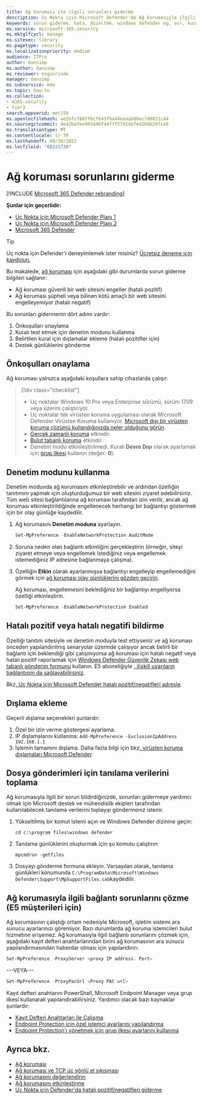 ```yaml
---
title: Ağ koruması ile ilgili sorunları giderme
description: Uç Nokta için Microsoft Defender'de Ağ korumasıyla ilgili sorunları gidermek için kaynaklar ve örnek kod.
keywords: sorun giderme, hata, düzeltme, windows defender eg, asr, kurallar, kalçalar, sorun giderme, denetim, dışlama, hatalı pozitif, bozuk, engelleme, Uç Nokta için Microsoft Defender
ms.service: microsoft-365-security
ms.mktglfcycl: manage
ms.sitesec: library
ms.pagetype: security
ms.localizationpriority: medium
audience: ITPro
author: dansimp
ms.author: dansimp
ms.reviewer: oogunrinde
manager: dansimp
ms.subservice: mde
ms.topic: how-to
ms.collection:
- m365-security
- tier3
search.appverid: met150
ms.openlocfilehash: ae2bfcf887f0cf643f9ad4eaaab80ac7d0821c44
ms.sourcegitcommit: 4e42bafee965446f44f7f57d1defed2b9b24fce8
ms.translationtype: MT
ms.contentlocale: tr-TR
ms.lasthandoff: 09/30/2022
ms.locfileid: "68221730"
---
```

# <a name="troubleshoot-network-protection"></a>Ağ koruması sorunlarını giderme

[!INCLUDE [Microsoft 365 Defender rebranding](../../includes/microsoft-defender.md)]

**Şunlar için geçerlidir:**
- [Uç Nokta için Microsoft Defender Planı 1](https://go.microsoft.com/fwlink/p/?linkid=2154037)
- [Uç Nokta için Microsoft Defender Planı 2](https://go.microsoft.com/fwlink/p/?linkid=2154037)
- [Microsoft 365 Defender](https://go.microsoft.com/fwlink/?linkid=2118804)

> [!TIP]
> Uç nokta için Defender'i deneyimlemek ister misiniz? [Ücretsiz deneme için kaydolun.](https://signup.microsoft.com/create-account/signup?products=7f379fee-c4f9-4278-b0a1-e4c8c2fcdf7e&ru=https://aka.ms/MDEp2OpenTrial?ocid=docs-wdatp-pullalerts-abovefoldlink)

Bu makalede, [ağ koruması](network-protection.md) için aşağıdaki gibi durumlarda sorun giderme bilgileri sağlanır:

- Ağ koruması güvenli bir web sitesini engeller (hatalı pozitif)
- Ağ koruması şüpheli veya bilinen kötü amaçlı bir web sitesini engelleyemiyor (hatalı negatif)

Bu sorunları gidermenin dört adımı vardır:

1. Önkoşulları onaylama
2. Kuralı test etmek için denetim modunu kullanma
3. Belirtilen kural için dışlamalar ekleme (hatalı pozitifler için)
4. Destek günlüklerini gönderme

## <a name="confirm-prerequisites"></a>Önkoşulları onaylama

Ağ koruması yalnızca aşağıdaki koşullara sahip cihazlarda çalışır:

> [!div class="checklist"]
>
> - Uç noktalar Windows 10 Pro veya Enterprise sürümü, sürüm 1709 veya üzerini çalıştırıyor.
> - Uç noktalar tek virüsten koruma uygulaması olarak Microsoft Defender Virüsten Koruma kullanıyor. [Microsoft dışı bir virüsten koruma çözümü kullandığınızda neler olduğunu görün](/windows/security/threat-protection/microsoft-defender-antivirus/microsoft-defender-antivirus-compatibility).
> - [Gerçek zamanlı koruma](/windows/security/threat-protection/microsoft-defender-antivirus/configure-real-time-protection-microsoft-defender-antivirus) etkindir.
> - [Bulut tabanlı koruma](/windows/security/threat-protection/microsoft-defender-antivirus/enable-cloud-protection-microsoft-defender-antivirus) etkindir.
> - Denetim modu etkinleştirilmedi. Kuralı **Devre Dışı** olarak ayarlamak için [grup ilkesi](enable-network-protection.md#group-policy) kullanın (değer: **0**).

## <a name="use-audit-mode"></a>Denetim modunu kullanma

Denetim modunda ağ korumasını etkinleştirebilir ve ardından özelliğin tanıtımını yapmak için oluşturduğumuz bir web sitesini ziyaret edebilirsiniz. Tüm web sitesi bağlantılarına ağ koruması tarafından izin verilir, ancak ağ koruması etkinleştirildiğinde engellenecek herhangi bir bağlantıyı göstermek için bir olay günlüğe kaydedilir.

1. Ağ korumasını **Denetim moduna** ayarlayın.

   ```PowerShell
   Set-MpPreference -EnableNetworkProtection AuditMode
   ```

2. Soruna neden olan bağlantı etkinliğini gerçekleştirin (örneğin, siteyi ziyaret etmeye veya engellemek istediğiniz veya engellemek istemediğiniz IP adresine bağlanmaya çalışma).

3. Özelliğin **Etkin** olarak ayarlanmışsa bağlantıyı engelleyip engellemediğini görmek için [ağ koruması olay günlüklerini gözden geçirin](network-protection.md#review-network-protection-events-in-windows-event-viewer).

   Ağ koruması, engellemesini beklediğiniz bir bağlantıyı engelliyorsa özelliği etkinleştirin.

   ```PowerShell
   Set-MpPreference -EnableNetworkProtection Enabled
   ```

## <a name="report-a-false-positive-or-false-negative"></a>Hatalı pozitif veya hatalı negatifi bildirme

Özelliği tanıtım sitesiyle ve denetim moduyla test ettiyseniz ve ağ koruması önceden yapılandırılmış senaryolar üzerinde çalışıyor ancak belirli bir bağlantı için beklendiği gibi çalışmıyorsa ağ koruması için hatalı negatif veya hatalı pozitif raporlamak için [Windows Defender Güvenlik Zekası web tabanlı gönderim formunu](https://www.microsoft.com/wdsi/filesubmission) kullanın. E5 aboneliğiyle [, ilişkili uyarıların bağlantısını da sağlayabilirsiniz](alerts-queue.md).

Bkz[. Uç Nokta için Microsoft Defender hatalı pozitif/negatifleri adresle](defender-endpoint-false-positives-negatives.md).

## <a name="add-exclusions"></a>Dışlama ekleme

Geçerli dışlama seçenekleri şunlardır:

1. Özel bir izin verme göstergesi ayarlama.
2. IP dışlamalarını kullanma: `Add-MpPreference -ExclusionIpAddress 192.168.1.1`
3. İşlemin tamamını dışlama. Daha fazla bilgi için bkz[. virüsten koruma dışlamaları Microsoft Defender](configure-exclusions-microsoft-defender-antivirus.md). 

## <a name="collect-diagnostic-data-for-file-submissions"></a>Dosya gönderimleri için tanılama verilerini toplama

Ağ korumasıyla ilgili bir sorun bildirdiğinizde, sorunları gidermeye yardımcı olmak için Microsoft destek ve mühendislik ekipleri tarafından kullanılabilecek tanılama verilerini toplayıp göndermeniz istenir.

1. Yükseltilmiş bir komut istemi açın ve Windows Defender dizinine geçin:

   ```console
   cd c:\program files\windows defender
   ```

2. Tanılama günlüklerini oluşturmak için şu komutu çalıştırın:

   ```console
   mpcmdrun -getfiles
   ```

3. Dosyayı gönderme formuna ekleyin. Varsayılan olarak, tanılama günlükleri konumunda `C:\ProgramData\Microsoft\Windows Defender\Support\MpSupportFiles.cab`kaydedilir.

## <a name="resolve-connectivity-issues-with-network-protection-for-e5-customers"></a>Ağ korumasıyla ilgili bağlantı sorunlarını çözme (E5 müşterileri için)

Ağ korumasının çalıştığı ortam nedeniyle Microsoft, işletim sistemi ara sunucu ayarlarınızı göremiyor. Bazı durumlarda ağ koruma istemcileri bulut hizmetine erişemez. Ağ korumasıyla ilgili bağlantı sorunlarını çözmek için, aşağıdaki kayıt defteri anahtarlarından birini ağ korumasının ara sunucu yapılandırmasından haberdar olması için yapılandırın:

```powershell
Set-MpPreference -ProxyServer <proxy IP address: Port>
```

---VEYA---

```powershell
Set-MpPreference -ProxyPacUrl <Proxy PAC url>
```

Kayıt defteri anahtarını PowerShell, Microsoft Endpoint Manager veya grup ilkesi kullanarak yapılandırabilirsiniz. Yardımcı olacak bazı kaynaklar şunlardır:

- [Kayıt Defteri Anahtarları ile Çalışma](/powershell/scripting/samples/working-with-registry-keys)
- [Endpoint Protection için özel istemci ayarlarını yapılandırma](/mem/configmgr/protect/deploy-use/endpoint-protection-configure-client)
- [Endpoint Protection'ı yönetmek için grup ilkesi ayarlarını kullanma](/mem/configmgr/protect/deploy-use/endpoint-protection-group-policies)

## <a name="see-also"></a>Ayrıca bkz.

- [Ağ koruması](network-protection.md)
- [Ağ koruması ve TCP üç yönlü el sıkışması](network-protection.md#network-protection-and-the-tcp-three-way-handshake)
- [Ağ korumasını değerlendirin](evaluate-network-protection.md)
- [Ağ korumasını etkinleştirme](enable-network-protection.md)
- [Uç Nokta için Defender'da hatalı pozitif/negatifleri giderme](defender-endpoint-false-positives-negatives.md)
